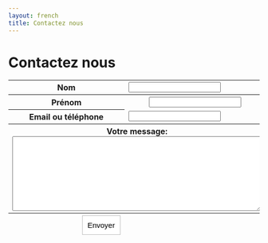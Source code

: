 ```yaml
---
layout: french
title: Contactez nous 
---
```


# Contactez nous

<table summary="Formulaire de contact">
<form id="contactform" action="https://spreadsheets.google.com/spreadsheet/formResponse?formkey=dFNpeEY2aXFZZkJ6UVJFb3Z2b2tjOFE6MQ" method="POST" target="none"> 
<input type="hidden" name="pageNumber" value="0"/>
<input type="hidden" name="backupCache" value=""/>
	<tbody>
		<tr>
			<th>
				Nom
			</th>
			<td>
				<input type="text" name="entry.0.single" value=""/>
			</td>
		</tr>
		<tr>
			<th>
				Prénom
			</th>
			<th>
				<input type="text" name="entry.1.single" value=""/>
			</th>
		</tr>
		<tr>
			<th>
				Email ou téléphone
			</th>
			<td>
				<input type="text" name="entry.2.single" value=""/>
			</td>
		</tr>
		<tr>
			<th colspan="2">
				Votre message:<br/>
				<textarea name="entry.4.single" style="width:500px;height: 150px;"></textarea>
			</th>
		</tr>
	</tbody>
	<tfoot>
		<tr>
			<th align="right">
				<input type="submit" name="submit" value="Envoyer" style="padding:10px;font-size:15px;border: 1px solid #BEBEBE;background-color: white;"/>
			</th>
		</tr>
	</tfoot>
</form>
</table>

